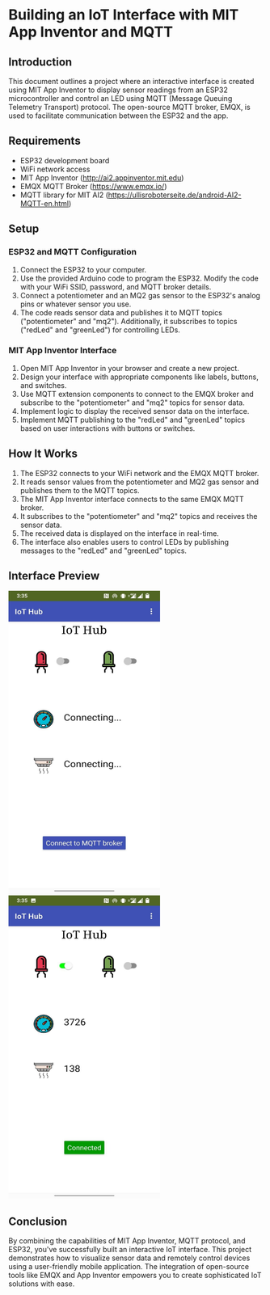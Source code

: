 # Building an IoT Interface with MIT App Inventor and MQTT

## Introduction
This document outlines a project where an interactive interface is created using MIT App Inventor to display sensor readings from an ESP32 microcontroller and control an LED using MQTT (Message Queuing Telemetry Transport) protocol. The open-source MQTT broker, EMQX, is used to facilitate communication between the ESP32 and the app.

## Requirements
- ESP32 development board
- WiFi network access
- MIT App Inventor (http://ai2.appinventor.mit.edu)
- EMQX MQTT Broker (https://www.emqx.io/) 
- MQTT library for MIT AI2 (https://ullisroboterseite.de/android-AI2-MQTT-en.html)

## Setup

### ESP32 and MQTT Configuration
1. Connect the ESP32 to your computer.
2. Use the provided Arduino code to program the ESP32. Modify the code with your WiFi SSID, password, and MQTT broker details.
3. Connect a potentiometer and an MQ2 gas sensor to the ESP32's analog pins or whatever sensor you use.
4. The code reads sensor data and publishes it to MQTT topics ("potentiometer" and "mq2"). Additionally, it subscribes to topics ("redLed" and "greenLed") for controlling LEDs.

### MIT App Inventor Interface
1. Open MIT App Inventor in your browser and create a new project.
2. Design your interface with appropriate components like labels, buttons, and switches.
3. Use MQTT extension components to connect to the EMQX broker and subscribe to the "potentiometer" and "mq2" topics for sensor data.
4. Implement logic to display the received sensor data on the interface.
5. Implement MQTT publishing to the "redLed" and "greenLed" topics based on user interactions with buttons or switches.

## How It Works
1. The ESP32 connects to your WiFi network and the EMQX MQTT broker.
2. It reads sensor values from the potentiometer and MQ2 gas sensor and publishes them to the MQTT topics.
3. The MIT App Inventor interface connects to the same EMQX MQTT broker.
4. It subscribes to the "potentiometer" and "mq2" topics and receives the sensor data.
5. The received data is displayed on the interface in real-time.
6. The interface also enables users to control LEDs by publishing messages to the "redLed" and "greenLed" topics.

## Interface Preview
<div>
  <img src="/Week%204/img/interface_preview1.jpeg" alt="App Inventor App Preview 1" style="width: 300px; height: 600px;"/>
  <img src="/Week%204/img/interface_preview.jpeg" alt="App Inventor App Preview 2" style="width: 300px; height: 600px;"/>
</div>


## Conclusion
By combining the capabilities of MIT App Inventor, MQTT protocol, and ESP32, you've successfully built an interactive IoT interface. This project demonstrates how to visualize sensor data and remotely control devices using a user-friendly mobile application. The integration of open-source tools like EMQX and App Inventor empowers you to create sophisticated IoT solutions with ease.
